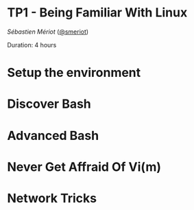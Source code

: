# TP1 - Being Familiar With Linux

_Sébastien Mériot_ ([@smeriot](https://twitter.com/smeriot))

Duration: 4 hours

Setup the environment
=====================

Discover Bash
=====================

Advanced Bash
=====================

Never Get Affraid Of Vi(m)
=====================

Network Tricks
=====================
